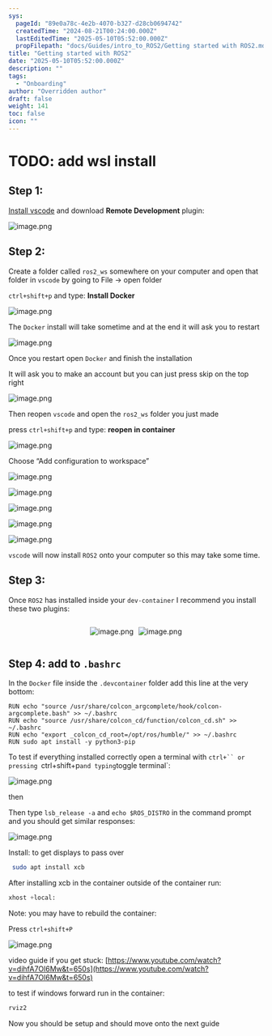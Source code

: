 ```yaml
---
sys:
  pageId: "89e0a78c-4e2b-4070-b327-d28cb0694742"
  createdTime: "2024-08-21T00:24:00.000Z"
  lastEditedTime: "2025-05-10T05:52:00.000Z"
  propFilepath: "docs/Guides/intro_to_ROS2/Getting started with ROS2.md"
title: "Getting started with ROS2"
date: "2025-05-10T05:52:00.000Z"
description: ""
tags:
  - "Onboarding"
author: "Overridden author"
draft: false
weight: 141
toc: false
icon: ""
---
```


# TODO: add wsl install

## Step 1:

[Install vscode](https://code.visualstudio.com/download) and download **Remote Development** plugin:

![image.png](https://prod-files-secure.s3.us-west-2.amazonaws.com/d518164a-d88e-44d1-a4ee-3adb3bd8bce0/efb52993-1881-4a40-b95e-6f020334f022/image.png?X-Amz-Algorithm=AWS4-HMAC-SHA256&X-Amz-Content-Sha256=UNSIGNED-PAYLOAD&X-Amz-Credential=ASIAZI2LB466ZOLRLS2D%2F20250605%2Fus-west-2%2Fs3%2Faws4_request&X-Amz-Date=20250605T034012Z&X-Amz-Expires=3600&X-Amz-Security-Token=IQoJb3JpZ2luX2VjEGMaCXVzLXdlc3QtMiJHMEUCIQC45pGRHDjtSrF%2Fp0CeVBXntECo%2F9hi1%2FJ2ppQtzGVc6wIgC9CghfwshcLH46PswyWBl33mwKGmbQOmYhXIWx9g6bkq%2FwMIPBAAGgw2Mzc0MjMxODM4MDUiDLvKpZgguhaEptnLICrcA39nh2WNMzBZL%2BmjMAVGnKK%2FrQ2MG3l41SLOmCZIpBTPsuDegS2Wa%2FMdolI1HMLpRROfCgV1lYx9aX1AMDWf0ylaFhL5CTCuJqXeRLo5AXOhUE4N2rrUeX6nD9bMx0V9iKutYNr95BcrT3dE3tQ%2Fx8O19oefDFbvhulmTd02zgJ6BXW2RCVD9%2FAfkfUw9Voz6D3Fu%2FRiRyp74mCXBFZeBJocXvHGeXN3t2IkzAjGS%2FWHFqXTtTh2HvpPc07i77DaEZx%2F8UKZ8b81RMdD4BbfpMf3L%2FuJzConvIBOE5Icp63WcfZUnb4raOgfDCla1PDm4MRsgrpK1wbnVgwMSOdbNrkxRgPbY31Sn1j1tK93LzLoxjet5k56wS1D2py%2F0uAr6r3A9UUHTgGoFU8hp3B0HfS1wwQvXYCODbFv2BhQLLZUGMRRXTQDCoybIvT4mqFF5%2Fv7nXnlbN7uV31Pi%2B3ZHr1S%2B437VI%2FQzoRVp7NXiFoF3ZNiFd6NdiIh2bcM5Sy3fGX2Hk7Pc9u5uG5wVYEZ9EZb0t%2BS8y6FQOXJ8fQtsCAC3HH%2FQ2Emz9D%2FgBssvkJZMfkadg3xl%2B3QWQpLLDHOoIh25Pn%2BAsfDrArQ%2FjAIR8FUMShw06n5Tx%2BepknlMO2JhMIGOqUBjTeS70U6sevAeBiSJxUgZSvatKCrrrmCcU6feE5BdUoJtwKd8JdADCaoFPXTRTeQYMz3hQ1ZNWasoRaZ4BrwlQwA8kpQ4TDo3nyITSz33UQZ%2BBdF5P710C0qrrHlAG4gkqFs2fT%2F4L8ob%2BjUcuKBBz%2Bw8xj7zJb16HqHIDavrp2%2FdoMXWBXHq3UxTdIgCWDLtmexbapmPWZ6UEt%2FUuUJVWaL2kYH&X-Amz-Signature=40cc9689c57232a74d6b9f7ccf1259ac1d3d5a43f2acbdbd946b58f87f83fd4a&X-Amz-SignedHeaders=host&x-id=GetObject)

## Step 2:

Create a folder called `ros2_ws` somewhere on your computer and open that folder in `vscode` by going to File → open folder 

`ctrl+shift+p` and type: **Install Docker**

![image.png](https://prod-files-secure.s3.us-west-2.amazonaws.com/d518164a-d88e-44d1-a4ee-3adb3bd8bce0/2269dc0e-1cd5-47ff-bceb-c04ad9b2eab0/image.png?X-Amz-Algorithm=AWS4-HMAC-SHA256&X-Amz-Content-Sha256=UNSIGNED-PAYLOAD&X-Amz-Credential=ASIAZI2LB466ZOLRLS2D%2F20250605%2Fus-west-2%2Fs3%2Faws4_request&X-Amz-Date=20250605T034011Z&X-Amz-Expires=3600&X-Amz-Security-Token=IQoJb3JpZ2luX2VjEGMaCXVzLXdlc3QtMiJHMEUCIQC45pGRHDjtSrF%2Fp0CeVBXntECo%2F9hi1%2FJ2ppQtzGVc6wIgC9CghfwshcLH46PswyWBl33mwKGmbQOmYhXIWx9g6bkq%2FwMIPBAAGgw2Mzc0MjMxODM4MDUiDLvKpZgguhaEptnLICrcA39nh2WNMzBZL%2BmjMAVGnKK%2FrQ2MG3l41SLOmCZIpBTPsuDegS2Wa%2FMdolI1HMLpRROfCgV1lYx9aX1AMDWf0ylaFhL5CTCuJqXeRLo5AXOhUE4N2rrUeX6nD9bMx0V9iKutYNr95BcrT3dE3tQ%2Fx8O19oefDFbvhulmTd02zgJ6BXW2RCVD9%2FAfkfUw9Voz6D3Fu%2FRiRyp74mCXBFZeBJocXvHGeXN3t2IkzAjGS%2FWHFqXTtTh2HvpPc07i77DaEZx%2F8UKZ8b81RMdD4BbfpMf3L%2FuJzConvIBOE5Icp63WcfZUnb4raOgfDCla1PDm4MRsgrpK1wbnVgwMSOdbNrkxRgPbY31Sn1j1tK93LzLoxjet5k56wS1D2py%2F0uAr6r3A9UUHTgGoFU8hp3B0HfS1wwQvXYCODbFv2BhQLLZUGMRRXTQDCoybIvT4mqFF5%2Fv7nXnlbN7uV31Pi%2B3ZHr1S%2B437VI%2FQzoRVp7NXiFoF3ZNiFd6NdiIh2bcM5Sy3fGX2Hk7Pc9u5uG5wVYEZ9EZb0t%2BS8y6FQOXJ8fQtsCAC3HH%2FQ2Emz9D%2FgBssvkJZMfkadg3xl%2B3QWQpLLDHOoIh25Pn%2BAsfDrArQ%2FjAIR8FUMShw06n5Tx%2BepknlMO2JhMIGOqUBjTeS70U6sevAeBiSJxUgZSvatKCrrrmCcU6feE5BdUoJtwKd8JdADCaoFPXTRTeQYMz3hQ1ZNWasoRaZ4BrwlQwA8kpQ4TDo3nyITSz33UQZ%2BBdF5P710C0qrrHlAG4gkqFs2fT%2F4L8ob%2BjUcuKBBz%2Bw8xj7zJb16HqHIDavrp2%2FdoMXWBXHq3UxTdIgCWDLtmexbapmPWZ6UEt%2FUuUJVWaL2kYH&X-Amz-Signature=8ded5b73c4354c1a0220df2aafca619ae65cbb849c155d29d39ab5547f2996a4&X-Amz-SignedHeaders=host&x-id=GetObject)

The `Docker` install will take sometime and at the end it will ask you to restart

![image.png](https://prod-files-secure.s3.us-west-2.amazonaws.com/d518164a-d88e-44d1-a4ee-3adb3bd8bce0/ed233f78-be33-4b1f-b89c-9c346c0e961e/image.png?X-Amz-Algorithm=AWS4-HMAC-SHA256&X-Amz-Content-Sha256=UNSIGNED-PAYLOAD&X-Amz-Credential=ASIAZI2LB466ZOLRLS2D%2F20250605%2Fus-west-2%2Fs3%2Faws4_request&X-Amz-Date=20250605T034011Z&X-Amz-Expires=3600&X-Amz-Security-Token=IQoJb3JpZ2luX2VjEGMaCXVzLXdlc3QtMiJHMEUCIQC45pGRHDjtSrF%2Fp0CeVBXntECo%2F9hi1%2FJ2ppQtzGVc6wIgC9CghfwshcLH46PswyWBl33mwKGmbQOmYhXIWx9g6bkq%2FwMIPBAAGgw2Mzc0MjMxODM4MDUiDLvKpZgguhaEptnLICrcA39nh2WNMzBZL%2BmjMAVGnKK%2FrQ2MG3l41SLOmCZIpBTPsuDegS2Wa%2FMdolI1HMLpRROfCgV1lYx9aX1AMDWf0ylaFhL5CTCuJqXeRLo5AXOhUE4N2rrUeX6nD9bMx0V9iKutYNr95BcrT3dE3tQ%2Fx8O19oefDFbvhulmTd02zgJ6BXW2RCVD9%2FAfkfUw9Voz6D3Fu%2FRiRyp74mCXBFZeBJocXvHGeXN3t2IkzAjGS%2FWHFqXTtTh2HvpPc07i77DaEZx%2F8UKZ8b81RMdD4BbfpMf3L%2FuJzConvIBOE5Icp63WcfZUnb4raOgfDCla1PDm4MRsgrpK1wbnVgwMSOdbNrkxRgPbY31Sn1j1tK93LzLoxjet5k56wS1D2py%2F0uAr6r3A9UUHTgGoFU8hp3B0HfS1wwQvXYCODbFv2BhQLLZUGMRRXTQDCoybIvT4mqFF5%2Fv7nXnlbN7uV31Pi%2B3ZHr1S%2B437VI%2FQzoRVp7NXiFoF3ZNiFd6NdiIh2bcM5Sy3fGX2Hk7Pc9u5uG5wVYEZ9EZb0t%2BS8y6FQOXJ8fQtsCAC3HH%2FQ2Emz9D%2FgBssvkJZMfkadg3xl%2B3QWQpLLDHOoIh25Pn%2BAsfDrArQ%2FjAIR8FUMShw06n5Tx%2BepknlMO2JhMIGOqUBjTeS70U6sevAeBiSJxUgZSvatKCrrrmCcU6feE5BdUoJtwKd8JdADCaoFPXTRTeQYMz3hQ1ZNWasoRaZ4BrwlQwA8kpQ4TDo3nyITSz33UQZ%2BBdF5P710C0qrrHlAG4gkqFs2fT%2F4L8ob%2BjUcuKBBz%2Bw8xj7zJb16HqHIDavrp2%2FdoMXWBXHq3UxTdIgCWDLtmexbapmPWZ6UEt%2FUuUJVWaL2kYH&X-Amz-Signature=78174a56938d67c30338a7290509c7409db18fee8a01d09c661ca824e8385354&X-Amz-SignedHeaders=host&x-id=GetObject)

Once you restart open `Docker` and finish the installation

It will ask you to make an account but you can just press skip on the top right

![image.png](https://prod-files-secure.s3.us-west-2.amazonaws.com/d518164a-d88e-44d1-a4ee-3adb3bd8bce0/21010ad9-1659-4fd9-9f59-9932a09b2a3d/image.png?X-Amz-Algorithm=AWS4-HMAC-SHA256&X-Amz-Content-Sha256=UNSIGNED-PAYLOAD&X-Amz-Credential=ASIAZI2LB466ZOLRLS2D%2F20250605%2Fus-west-2%2Fs3%2Faws4_request&X-Amz-Date=20250605T034011Z&X-Amz-Expires=3600&X-Amz-Security-Token=IQoJb3JpZ2luX2VjEGMaCXVzLXdlc3QtMiJHMEUCIQC45pGRHDjtSrF%2Fp0CeVBXntECo%2F9hi1%2FJ2ppQtzGVc6wIgC9CghfwshcLH46PswyWBl33mwKGmbQOmYhXIWx9g6bkq%2FwMIPBAAGgw2Mzc0MjMxODM4MDUiDLvKpZgguhaEptnLICrcA39nh2WNMzBZL%2BmjMAVGnKK%2FrQ2MG3l41SLOmCZIpBTPsuDegS2Wa%2FMdolI1HMLpRROfCgV1lYx9aX1AMDWf0ylaFhL5CTCuJqXeRLo5AXOhUE4N2rrUeX6nD9bMx0V9iKutYNr95BcrT3dE3tQ%2Fx8O19oefDFbvhulmTd02zgJ6BXW2RCVD9%2FAfkfUw9Voz6D3Fu%2FRiRyp74mCXBFZeBJocXvHGeXN3t2IkzAjGS%2FWHFqXTtTh2HvpPc07i77DaEZx%2F8UKZ8b81RMdD4BbfpMf3L%2FuJzConvIBOE5Icp63WcfZUnb4raOgfDCla1PDm4MRsgrpK1wbnVgwMSOdbNrkxRgPbY31Sn1j1tK93LzLoxjet5k56wS1D2py%2F0uAr6r3A9UUHTgGoFU8hp3B0HfS1wwQvXYCODbFv2BhQLLZUGMRRXTQDCoybIvT4mqFF5%2Fv7nXnlbN7uV31Pi%2B3ZHr1S%2B437VI%2FQzoRVp7NXiFoF3ZNiFd6NdiIh2bcM5Sy3fGX2Hk7Pc9u5uG5wVYEZ9EZb0t%2BS8y6FQOXJ8fQtsCAC3HH%2FQ2Emz9D%2FgBssvkJZMfkadg3xl%2B3QWQpLLDHOoIh25Pn%2BAsfDrArQ%2FjAIR8FUMShw06n5Tx%2BepknlMO2JhMIGOqUBjTeS70U6sevAeBiSJxUgZSvatKCrrrmCcU6feE5BdUoJtwKd8JdADCaoFPXTRTeQYMz3hQ1ZNWasoRaZ4BrwlQwA8kpQ4TDo3nyITSz33UQZ%2BBdF5P710C0qrrHlAG4gkqFs2fT%2F4L8ob%2BjUcuKBBz%2Bw8xj7zJb16HqHIDavrp2%2FdoMXWBXHq3UxTdIgCWDLtmexbapmPWZ6UEt%2FUuUJVWaL2kYH&X-Amz-Signature=5eea179050925095c400caa74338ebfd5931677d2ef30a14fa8969d4c3cc3b57&X-Amz-SignedHeaders=host&x-id=GetObject)

Then reopen `vscode` and open the `ros2_ws` folder you just made

press `ctrl+shift+p` and type: **reopen in container**

![image.png](https://prod-files-secure.s3.us-west-2.amazonaws.com/d518164a-d88e-44d1-a4ee-3adb3bd8bce0/4e93b8c2-41ad-488c-8095-c74205196118/image.png?X-Amz-Algorithm=AWS4-HMAC-SHA256&X-Amz-Content-Sha256=UNSIGNED-PAYLOAD&X-Amz-Credential=ASIAZI2LB466ZOLRLS2D%2F20250605%2Fus-west-2%2Fs3%2Faws4_request&X-Amz-Date=20250605T034011Z&X-Amz-Expires=3600&X-Amz-Security-Token=IQoJb3JpZ2luX2VjEGMaCXVzLXdlc3QtMiJHMEUCIQC45pGRHDjtSrF%2Fp0CeVBXntECo%2F9hi1%2FJ2ppQtzGVc6wIgC9CghfwshcLH46PswyWBl33mwKGmbQOmYhXIWx9g6bkq%2FwMIPBAAGgw2Mzc0MjMxODM4MDUiDLvKpZgguhaEptnLICrcA39nh2WNMzBZL%2BmjMAVGnKK%2FrQ2MG3l41SLOmCZIpBTPsuDegS2Wa%2FMdolI1HMLpRROfCgV1lYx9aX1AMDWf0ylaFhL5CTCuJqXeRLo5AXOhUE4N2rrUeX6nD9bMx0V9iKutYNr95BcrT3dE3tQ%2Fx8O19oefDFbvhulmTd02zgJ6BXW2RCVD9%2FAfkfUw9Voz6D3Fu%2FRiRyp74mCXBFZeBJocXvHGeXN3t2IkzAjGS%2FWHFqXTtTh2HvpPc07i77DaEZx%2F8UKZ8b81RMdD4BbfpMf3L%2FuJzConvIBOE5Icp63WcfZUnb4raOgfDCla1PDm4MRsgrpK1wbnVgwMSOdbNrkxRgPbY31Sn1j1tK93LzLoxjet5k56wS1D2py%2F0uAr6r3A9UUHTgGoFU8hp3B0HfS1wwQvXYCODbFv2BhQLLZUGMRRXTQDCoybIvT4mqFF5%2Fv7nXnlbN7uV31Pi%2B3ZHr1S%2B437VI%2FQzoRVp7NXiFoF3ZNiFd6NdiIh2bcM5Sy3fGX2Hk7Pc9u5uG5wVYEZ9EZb0t%2BS8y6FQOXJ8fQtsCAC3HH%2FQ2Emz9D%2FgBssvkJZMfkadg3xl%2B3QWQpLLDHOoIh25Pn%2BAsfDrArQ%2FjAIR8FUMShw06n5Tx%2BepknlMO2JhMIGOqUBjTeS70U6sevAeBiSJxUgZSvatKCrrrmCcU6feE5BdUoJtwKd8JdADCaoFPXTRTeQYMz3hQ1ZNWasoRaZ4BrwlQwA8kpQ4TDo3nyITSz33UQZ%2BBdF5P710C0qrrHlAG4gkqFs2fT%2F4L8ob%2BjUcuKBBz%2Bw8xj7zJb16HqHIDavrp2%2FdoMXWBXHq3UxTdIgCWDLtmexbapmPWZ6UEt%2FUuUJVWaL2kYH&X-Amz-Signature=e39b9e490283c99fcd1c59369d64647fc1ba0d89c14829008a65a09a6c2698e7&X-Amz-SignedHeaders=host&x-id=GetObject)

Choose “Add configuration to workspace”

![image.png](https://prod-files-secure.s3.us-west-2.amazonaws.com/d518164a-d88e-44d1-a4ee-3adb3bd8bce0/9560b282-5060-4989-ba37-97e7b2c22476/image.png?X-Amz-Algorithm=AWS4-HMAC-SHA256&X-Amz-Content-Sha256=UNSIGNED-PAYLOAD&X-Amz-Credential=ASIAZI2LB466ZOLRLS2D%2F20250605%2Fus-west-2%2Fs3%2Faws4_request&X-Amz-Date=20250605T034011Z&X-Amz-Expires=3600&X-Amz-Security-Token=IQoJb3JpZ2luX2VjEGMaCXVzLXdlc3QtMiJHMEUCIQC45pGRHDjtSrF%2Fp0CeVBXntECo%2F9hi1%2FJ2ppQtzGVc6wIgC9CghfwshcLH46PswyWBl33mwKGmbQOmYhXIWx9g6bkq%2FwMIPBAAGgw2Mzc0MjMxODM4MDUiDLvKpZgguhaEptnLICrcA39nh2WNMzBZL%2BmjMAVGnKK%2FrQ2MG3l41SLOmCZIpBTPsuDegS2Wa%2FMdolI1HMLpRROfCgV1lYx9aX1AMDWf0ylaFhL5CTCuJqXeRLo5AXOhUE4N2rrUeX6nD9bMx0V9iKutYNr95BcrT3dE3tQ%2Fx8O19oefDFbvhulmTd02zgJ6BXW2RCVD9%2FAfkfUw9Voz6D3Fu%2FRiRyp74mCXBFZeBJocXvHGeXN3t2IkzAjGS%2FWHFqXTtTh2HvpPc07i77DaEZx%2F8UKZ8b81RMdD4BbfpMf3L%2FuJzConvIBOE5Icp63WcfZUnb4raOgfDCla1PDm4MRsgrpK1wbnVgwMSOdbNrkxRgPbY31Sn1j1tK93LzLoxjet5k56wS1D2py%2F0uAr6r3A9UUHTgGoFU8hp3B0HfS1wwQvXYCODbFv2BhQLLZUGMRRXTQDCoybIvT4mqFF5%2Fv7nXnlbN7uV31Pi%2B3ZHr1S%2B437VI%2FQzoRVp7NXiFoF3ZNiFd6NdiIh2bcM5Sy3fGX2Hk7Pc9u5uG5wVYEZ9EZb0t%2BS8y6FQOXJ8fQtsCAC3HH%2FQ2Emz9D%2FgBssvkJZMfkadg3xl%2B3QWQpLLDHOoIh25Pn%2BAsfDrArQ%2FjAIR8FUMShw06n5Tx%2BepknlMO2JhMIGOqUBjTeS70U6sevAeBiSJxUgZSvatKCrrrmCcU6feE5BdUoJtwKd8JdADCaoFPXTRTeQYMz3hQ1ZNWasoRaZ4BrwlQwA8kpQ4TDo3nyITSz33UQZ%2BBdF5P710C0qrrHlAG4gkqFs2fT%2F4L8ob%2BjUcuKBBz%2Bw8xj7zJb16HqHIDavrp2%2FdoMXWBXHq3UxTdIgCWDLtmexbapmPWZ6UEt%2FUuUJVWaL2kYH&X-Amz-Signature=606e6f30eec94c072857ab4167ad957aa7a81669418d1c9ea3a9fc274c033962&X-Amz-SignedHeaders=host&x-id=GetObject)

![image.png](https://prod-files-secure.s3.us-west-2.amazonaws.com/d518164a-d88e-44d1-a4ee-3adb3bd8bce0/2ee63f81-886b-48e8-a553-dc6e5eac99e4/image.png?X-Amz-Algorithm=AWS4-HMAC-SHA256&X-Amz-Content-Sha256=UNSIGNED-PAYLOAD&X-Amz-Credential=ASIAZI2LB466ZOLRLS2D%2F20250605%2Fus-west-2%2Fs3%2Faws4_request&X-Amz-Date=20250605T034012Z&X-Amz-Expires=3600&X-Amz-Security-Token=IQoJb3JpZ2luX2VjEGMaCXVzLXdlc3QtMiJHMEUCIQC45pGRHDjtSrF%2Fp0CeVBXntECo%2F9hi1%2FJ2ppQtzGVc6wIgC9CghfwshcLH46PswyWBl33mwKGmbQOmYhXIWx9g6bkq%2FwMIPBAAGgw2Mzc0MjMxODM4MDUiDLvKpZgguhaEptnLICrcA39nh2WNMzBZL%2BmjMAVGnKK%2FrQ2MG3l41SLOmCZIpBTPsuDegS2Wa%2FMdolI1HMLpRROfCgV1lYx9aX1AMDWf0ylaFhL5CTCuJqXeRLo5AXOhUE4N2rrUeX6nD9bMx0V9iKutYNr95BcrT3dE3tQ%2Fx8O19oefDFbvhulmTd02zgJ6BXW2RCVD9%2FAfkfUw9Voz6D3Fu%2FRiRyp74mCXBFZeBJocXvHGeXN3t2IkzAjGS%2FWHFqXTtTh2HvpPc07i77DaEZx%2F8UKZ8b81RMdD4BbfpMf3L%2FuJzConvIBOE5Icp63WcfZUnb4raOgfDCla1PDm4MRsgrpK1wbnVgwMSOdbNrkxRgPbY31Sn1j1tK93LzLoxjet5k56wS1D2py%2F0uAr6r3A9UUHTgGoFU8hp3B0HfS1wwQvXYCODbFv2BhQLLZUGMRRXTQDCoybIvT4mqFF5%2Fv7nXnlbN7uV31Pi%2B3ZHr1S%2B437VI%2FQzoRVp7NXiFoF3ZNiFd6NdiIh2bcM5Sy3fGX2Hk7Pc9u5uG5wVYEZ9EZb0t%2BS8y6FQOXJ8fQtsCAC3HH%2FQ2Emz9D%2FgBssvkJZMfkadg3xl%2B3QWQpLLDHOoIh25Pn%2BAsfDrArQ%2FjAIR8FUMShw06n5Tx%2BepknlMO2JhMIGOqUBjTeS70U6sevAeBiSJxUgZSvatKCrrrmCcU6feE5BdUoJtwKd8JdADCaoFPXTRTeQYMz3hQ1ZNWasoRaZ4BrwlQwA8kpQ4TDo3nyITSz33UQZ%2BBdF5P710C0qrrHlAG4gkqFs2fT%2F4L8ob%2BjUcuKBBz%2Bw8xj7zJb16HqHIDavrp2%2FdoMXWBXHq3UxTdIgCWDLtmexbapmPWZ6UEt%2FUuUJVWaL2kYH&X-Amz-Signature=2eff494a8d51e4e27df0ae1301700cc477ca4585931e2e29b842aca9e3e1da92&X-Amz-SignedHeaders=host&x-id=GetObject)

![image.png](https://prod-files-secure.s3.us-west-2.amazonaws.com/d518164a-d88e-44d1-a4ee-3adb3bd8bce0/ae1580b2-b048-407e-aed9-b584224a7a04/image.png?X-Amz-Algorithm=AWS4-HMAC-SHA256&X-Amz-Content-Sha256=UNSIGNED-PAYLOAD&X-Amz-Credential=ASIAZI2LB466ZOLRLS2D%2F20250605%2Fus-west-2%2Fs3%2Faws4_request&X-Amz-Date=20250605T034011Z&X-Amz-Expires=3600&X-Amz-Security-Token=IQoJb3JpZ2luX2VjEGMaCXVzLXdlc3QtMiJHMEUCIQC45pGRHDjtSrF%2Fp0CeVBXntECo%2F9hi1%2FJ2ppQtzGVc6wIgC9CghfwshcLH46PswyWBl33mwKGmbQOmYhXIWx9g6bkq%2FwMIPBAAGgw2Mzc0MjMxODM4MDUiDLvKpZgguhaEptnLICrcA39nh2WNMzBZL%2BmjMAVGnKK%2FrQ2MG3l41SLOmCZIpBTPsuDegS2Wa%2FMdolI1HMLpRROfCgV1lYx9aX1AMDWf0ylaFhL5CTCuJqXeRLo5AXOhUE4N2rrUeX6nD9bMx0V9iKutYNr95BcrT3dE3tQ%2Fx8O19oefDFbvhulmTd02zgJ6BXW2RCVD9%2FAfkfUw9Voz6D3Fu%2FRiRyp74mCXBFZeBJocXvHGeXN3t2IkzAjGS%2FWHFqXTtTh2HvpPc07i77DaEZx%2F8UKZ8b81RMdD4BbfpMf3L%2FuJzConvIBOE5Icp63WcfZUnb4raOgfDCla1PDm4MRsgrpK1wbnVgwMSOdbNrkxRgPbY31Sn1j1tK93LzLoxjet5k56wS1D2py%2F0uAr6r3A9UUHTgGoFU8hp3B0HfS1wwQvXYCODbFv2BhQLLZUGMRRXTQDCoybIvT4mqFF5%2Fv7nXnlbN7uV31Pi%2B3ZHr1S%2B437VI%2FQzoRVp7NXiFoF3ZNiFd6NdiIh2bcM5Sy3fGX2Hk7Pc9u5uG5wVYEZ9EZb0t%2BS8y6FQOXJ8fQtsCAC3HH%2FQ2Emz9D%2FgBssvkJZMfkadg3xl%2B3QWQpLLDHOoIh25Pn%2BAsfDrArQ%2FjAIR8FUMShw06n5Tx%2BepknlMO2JhMIGOqUBjTeS70U6sevAeBiSJxUgZSvatKCrrrmCcU6feE5BdUoJtwKd8JdADCaoFPXTRTeQYMz3hQ1ZNWasoRaZ4BrwlQwA8kpQ4TDo3nyITSz33UQZ%2BBdF5P710C0qrrHlAG4gkqFs2fT%2F4L8ob%2BjUcuKBBz%2Bw8xj7zJb16HqHIDavrp2%2FdoMXWBXHq3UxTdIgCWDLtmexbapmPWZ6UEt%2FUuUJVWaL2kYH&X-Amz-Signature=71e3b212ca77d649e0265e3b336cda58fd72fe8e5bb98eee3444351f4dcc54fc&X-Amz-SignedHeaders=host&x-id=GetObject)

![image.png](https://prod-files-secure.s3.us-west-2.amazonaws.com/d518164a-d88e-44d1-a4ee-3adb3bd8bce0/53255b28-f75e-430f-b9e3-c0ac8577e42b/image.png?X-Amz-Algorithm=AWS4-HMAC-SHA256&X-Amz-Content-Sha256=UNSIGNED-PAYLOAD&X-Amz-Credential=ASIAZI2LB466ZOLRLS2D%2F20250605%2Fus-west-2%2Fs3%2Faws4_request&X-Amz-Date=20250605T034011Z&X-Amz-Expires=3600&X-Amz-Security-Token=IQoJb3JpZ2luX2VjEGMaCXVzLXdlc3QtMiJHMEUCIQC45pGRHDjtSrF%2Fp0CeVBXntECo%2F9hi1%2FJ2ppQtzGVc6wIgC9CghfwshcLH46PswyWBl33mwKGmbQOmYhXIWx9g6bkq%2FwMIPBAAGgw2Mzc0MjMxODM4MDUiDLvKpZgguhaEptnLICrcA39nh2WNMzBZL%2BmjMAVGnKK%2FrQ2MG3l41SLOmCZIpBTPsuDegS2Wa%2FMdolI1HMLpRROfCgV1lYx9aX1AMDWf0ylaFhL5CTCuJqXeRLo5AXOhUE4N2rrUeX6nD9bMx0V9iKutYNr95BcrT3dE3tQ%2Fx8O19oefDFbvhulmTd02zgJ6BXW2RCVD9%2FAfkfUw9Voz6D3Fu%2FRiRyp74mCXBFZeBJocXvHGeXN3t2IkzAjGS%2FWHFqXTtTh2HvpPc07i77DaEZx%2F8UKZ8b81RMdD4BbfpMf3L%2FuJzConvIBOE5Icp63WcfZUnb4raOgfDCla1PDm4MRsgrpK1wbnVgwMSOdbNrkxRgPbY31Sn1j1tK93LzLoxjet5k56wS1D2py%2F0uAr6r3A9UUHTgGoFU8hp3B0HfS1wwQvXYCODbFv2BhQLLZUGMRRXTQDCoybIvT4mqFF5%2Fv7nXnlbN7uV31Pi%2B3ZHr1S%2B437VI%2FQzoRVp7NXiFoF3ZNiFd6NdiIh2bcM5Sy3fGX2Hk7Pc9u5uG5wVYEZ9EZb0t%2BS8y6FQOXJ8fQtsCAC3HH%2FQ2Emz9D%2FgBssvkJZMfkadg3xl%2B3QWQpLLDHOoIh25Pn%2BAsfDrArQ%2FjAIR8FUMShw06n5Tx%2BepknlMO2JhMIGOqUBjTeS70U6sevAeBiSJxUgZSvatKCrrrmCcU6feE5BdUoJtwKd8JdADCaoFPXTRTeQYMz3hQ1ZNWasoRaZ4BrwlQwA8kpQ4TDo3nyITSz33UQZ%2BBdF5P710C0qrrHlAG4gkqFs2fT%2F4L8ob%2BjUcuKBBz%2Bw8xj7zJb16HqHIDavrp2%2FdoMXWBXHq3UxTdIgCWDLtmexbapmPWZ6UEt%2FUuUJVWaL2kYH&X-Amz-Signature=7bccfe4af9602fa30e7ea114bb2f6cb5522cdcfb51244b8056becac559325e4e&X-Amz-SignedHeaders=host&x-id=GetObject)

![image.png](https://prod-files-secure.s3.us-west-2.amazonaws.com/d518164a-d88e-44d1-a4ee-3adb3bd8bce0/7c562767-5af9-4ffb-97d1-327bcdf4ee00/image.png?X-Amz-Algorithm=AWS4-HMAC-SHA256&X-Amz-Content-Sha256=UNSIGNED-PAYLOAD&X-Amz-Credential=ASIAZI2LB466ZOLRLS2D%2F20250605%2Fus-west-2%2Fs3%2Faws4_request&X-Amz-Date=20250605T034011Z&X-Amz-Expires=3600&X-Amz-Security-Token=IQoJb3JpZ2luX2VjEGMaCXVzLXdlc3QtMiJHMEUCIQC45pGRHDjtSrF%2Fp0CeVBXntECo%2F9hi1%2FJ2ppQtzGVc6wIgC9CghfwshcLH46PswyWBl33mwKGmbQOmYhXIWx9g6bkq%2FwMIPBAAGgw2Mzc0MjMxODM4MDUiDLvKpZgguhaEptnLICrcA39nh2WNMzBZL%2BmjMAVGnKK%2FrQ2MG3l41SLOmCZIpBTPsuDegS2Wa%2FMdolI1HMLpRROfCgV1lYx9aX1AMDWf0ylaFhL5CTCuJqXeRLo5AXOhUE4N2rrUeX6nD9bMx0V9iKutYNr95BcrT3dE3tQ%2Fx8O19oefDFbvhulmTd02zgJ6BXW2RCVD9%2FAfkfUw9Voz6D3Fu%2FRiRyp74mCXBFZeBJocXvHGeXN3t2IkzAjGS%2FWHFqXTtTh2HvpPc07i77DaEZx%2F8UKZ8b81RMdD4BbfpMf3L%2FuJzConvIBOE5Icp63WcfZUnb4raOgfDCla1PDm4MRsgrpK1wbnVgwMSOdbNrkxRgPbY31Sn1j1tK93LzLoxjet5k56wS1D2py%2F0uAr6r3A9UUHTgGoFU8hp3B0HfS1wwQvXYCODbFv2BhQLLZUGMRRXTQDCoybIvT4mqFF5%2Fv7nXnlbN7uV31Pi%2B3ZHr1S%2B437VI%2FQzoRVp7NXiFoF3ZNiFd6NdiIh2bcM5Sy3fGX2Hk7Pc9u5uG5wVYEZ9EZb0t%2BS8y6FQOXJ8fQtsCAC3HH%2FQ2Emz9D%2FgBssvkJZMfkadg3xl%2B3QWQpLLDHOoIh25Pn%2BAsfDrArQ%2FjAIR8FUMShw06n5Tx%2BepknlMO2JhMIGOqUBjTeS70U6sevAeBiSJxUgZSvatKCrrrmCcU6feE5BdUoJtwKd8JdADCaoFPXTRTeQYMz3hQ1ZNWasoRaZ4BrwlQwA8kpQ4TDo3nyITSz33UQZ%2BBdF5P710C0qrrHlAG4gkqFs2fT%2F4L8ob%2BjUcuKBBz%2Bw8xj7zJb16HqHIDavrp2%2FdoMXWBXHq3UxTdIgCWDLtmexbapmPWZ6UEt%2FUuUJVWaL2kYH&X-Amz-Signature=93b725263a2b29575e0ff2ec7fa5bd4d4c7d99fa8cddfe8f18fa71bb4984816f&X-Amz-SignedHeaders=host&x-id=GetObject)

`vscode` will now install `ROS2` onto your computer so this may take some time.

## Step 3:

Once `ROS2` has installed inside your `dev-container` I recommend you install these two plugins:

<div style="display: flex;flex-direction: row; column-gap:10px; max-width: 630px;justify-content: center;">
<div>

![image.png](https://prod-files-secure.s3.us-west-2.amazonaws.com/d518164a-d88e-44d1-a4ee-3adb3bd8bce0/3fc3d550-5a54-4ba1-ba6b-faa01cdb7369/image.png?X-Amz-Algorithm=AWS4-HMAC-SHA256&X-Amz-Content-Sha256=UNSIGNED-PAYLOAD&X-Amz-Credential=ASIAZI2LB466ZO4E33JV%2F20250605%2Fus-west-2%2Fs3%2Faws4_request&X-Amz-Date=20250605T034019Z&X-Amz-Expires=3600&X-Amz-Security-Token=IQoJb3JpZ2luX2VjEGMaCXVzLXdlc3QtMiJGMEQCIEkKCqSOiAb6G66UF3arS8a%2Fz7FIdzhnO7Y2Cqe8h%2Bc%2BAiBH1O9I2NWmt4NDTcXwb0fugKpxmniXRPo0ZCIQtkCnmSr%2FAwg8EAAaDDYzNzQyMzE4MzgwNSIMuZWYUkVDOs7grMLYKtwDE3cixk6STfJSdW999d4OyfHR6jAZZubqNJ4JWW8%2FR5CHzvITx8ZdrwIzKsOOMfPgThjDLgvEsP%2BdoVjsy%2BjUi0ya4Z4mcdrSNPTkhsniBK%2BVxrsO1sPf053zlwqlWu7mAaP%2F1cFsEfzsJ6s7ianSDihnclbTeIxIfi6MQrddy7sINzJW%2B80U2cod6s0o2BWC4jP5AngvOz5KGnHQdR5XDoaZXbfDMYH2GJ5v0Wo7EvvsVVlRfloTqAzUosrvjKCGWJm1AlG6SYo%2F9sDHj55FV0ysbonyVvdaUqaTObiUMuNvCK%2BMZ0aZsVX652tkEvngUGyBdHJs6WcqSBludf9iP0u58VG6MJbSyoMTokGReIaOCfhNwwZxmOEJXMvlYIPP5KSLVCPE2c0zuRNGX6purVDf7WhCsNgJOwodDmAFbCWgc6Sugwxszn3r0r8MlpYbfMFYb80oQ35aticycVmFarwPpUIIQbch8xxMSlvGSOPU%2Fd%2FKPaqVRWd%2FMWfgrFBBkBLOrcmhA1QlqASaLpiTDS9yXpfCngS3mWcuHlIjpYOamBxfBkpDix2F6Xv67pzx8pXEL%2F64ZwJ6R0148RLRDlevf0zsU3GfwXqoGmsDf5Kk9cqxqeoBuqR%2B7nww0ImEwgY6pgEeBKvjS33XEX7UdWA0%2BSzcpyKEHzGs5cw7NXTf%2Fg8QRnq5wGcwxw0WGsjObwGxJJLtJXuo6OGq47P%2BxinM0Yu%2Bd4YEY24%2FN6lpF0z%2Fz%2FxXLs6DZLVKD%2FlWlS2wDw%2FKpqZSGb56FzugtNBuP9Mnk2W9L2gEOJshOcOf6oD1ehHKKwWL5TjkjZ4RKdEfv%2FbAKGddrCDoIzp2lWcC2CoZ4btGJ4c%2BEsT2&X-Amz-Signature=226f75d3e940e10c7a205e2320080d5606006f9060af682dc3eae4bf4d5702fe&X-Amz-SignedHeaders=host&x-id=GetObject)

</div>
<div>

![image.png](https://prod-files-secure.s3.us-west-2.amazonaws.com/d518164a-d88e-44d1-a4ee-3adb3bd8bce0/d994cc66-13c2-4093-a5a3-f84cf4601a82/image.png?X-Amz-Algorithm=AWS4-HMAC-SHA256&X-Amz-Content-Sha256=UNSIGNED-PAYLOAD&X-Amz-Credential=ASIAZI2LB4665PHHPEDI%2F20250605%2Fus-west-2%2Fs3%2Faws4_request&X-Amz-Date=20250605T034021Z&X-Amz-Expires=3600&X-Amz-Security-Token=IQoJb3JpZ2luX2VjEGMaCXVzLXdlc3QtMiJHMEUCIEELVrg3qBcB1xESlwH2NcG05qfmAKUkOqdcyMHJqZsKAiEAsY4Ew9vfJe0YawtBjRkibKaXYK6fqfKBy06nHXYig14q%2FwMIPBAAGgw2Mzc0MjMxODM4MDUiDKEwjkqNrvYwMdufRCrcAwnYNyWLJcZLlUxvqaxxmKVijRduF%2Bh%2F7ISk%2FShBrFbm5yb1OI%2F1T%2FNIRZum6U68MWnl%2FmoLOCsNY9tZDiV%2Fye5kX8jkLBZFeLPrCi3DcX5y42RPZ4hq%2FHd0sfT9bKzE2LJVORJo7QPtq6v4rlwLuk58Wv8EXPyWb58MdQl6SE5fdOrO%2F52sAtJMCriEA%2FCBSaSoHwOik8U5D2uT4HYz0G5J3li20ghM2etgOnJGrJcFL8XqoxZoPNdC%2FFHV9%2FfxewXRFvGHT0B1F1waSdRthuquuFoeuAWmQQa5jT09WC0wA51hQiQUdXAFhfF69IfhlUmYBVv2PcrSXxXeizY91LbbsZGbPj0b1rCRWelhpdhEP0OyVsI%2FSMMzP%2BZ8EYb6Rr%2Bna%2BA4zpyJBHPpBBJtdjwgS5zBg%2FybRfRWrnJsQR3zSfc1qMc0CZH9fs%2F0CCsYQKcN7vEWOrb9hp5L0IJFKAatnHtLwSJLiz7eYTEf3%2BLsJ5mPzLS8OmGS%2FJ%2FM6z8MoxOuyUMAw6x7L1N8%2FrhhKSIHdiGZuUbPyH97vA8EIhFwDicpDW8cPi03EKy0Aip5s%2FyAJ2a0TJudOZYIMboVH4fk70atHfmvwPhQr%2BkBZn4%2BQE9cOT9crlrIpGuzMPWOhMIGOqUBxAAVsHmRUVE977DRmvGDphpAgllIdMWcDjNNmZQWPCXApSRY%2FCAOubAyl0SndGx8XpdiUxL74GMwRvZlNpJwreR4VEvCNcBF2b31FUJJEN%2B72U5deZWETP%2FT7PgE5ixB5PYVCcn8vAriBtAW%2FkzGcSjvqXctyJmUusIuKzlsu2b5%2Fp%2Feh2cSlmVWHwp2WSHPxYHnhu8qPI2k24i6iIQnSXkNurUD&X-Amz-Signature=b6335008262ee1985583154901a5eb48eb7b42adf12163c83a3be3cf73839876&X-Amz-SignedHeaders=host&x-id=GetObject)

</div>
</div>

## Step 4: add to `.bashrc`

In the `Docker` file inside the `.devcontainer` folder add this line at the very bottom: 

```docker
RUN echo "source /usr/share/colcon_argcomplete/hook/colcon-argcomplete.bash" >> ~/.bashrc
RUN echo "source /usr/share/colcon_cd/function/colcon_cd.sh" >> ~/.bashrc
RUN echo "export _colcon_cd_root=/opt/ros/humble/" >> ~/.bashrc
RUN sudo apt install -y python3-pip 
```

To test if everything installed correctly open a terminal with `ctrl+`` or pressing `ctrl+shift+p` and typing `toggle terminal`:

![image.png](https://prod-files-secure.s3.us-west-2.amazonaws.com/d518164a-d88e-44d1-a4ee-3adb3bd8bce0/6a4943d8-b04e-4c02-9a58-775f3384d1a5/image.png?X-Amz-Algorithm=AWS4-HMAC-SHA256&X-Amz-Content-Sha256=UNSIGNED-PAYLOAD&X-Amz-Credential=ASIAZI2LB466ZOLRLS2D%2F20250605%2Fus-west-2%2Fs3%2Faws4_request&X-Amz-Date=20250605T034011Z&X-Amz-Expires=3600&X-Amz-Security-Token=IQoJb3JpZ2luX2VjEGMaCXVzLXdlc3QtMiJHMEUCIQC45pGRHDjtSrF%2Fp0CeVBXntECo%2F9hi1%2FJ2ppQtzGVc6wIgC9CghfwshcLH46PswyWBl33mwKGmbQOmYhXIWx9g6bkq%2FwMIPBAAGgw2Mzc0MjMxODM4MDUiDLvKpZgguhaEptnLICrcA39nh2WNMzBZL%2BmjMAVGnKK%2FrQ2MG3l41SLOmCZIpBTPsuDegS2Wa%2FMdolI1HMLpRROfCgV1lYx9aX1AMDWf0ylaFhL5CTCuJqXeRLo5AXOhUE4N2rrUeX6nD9bMx0V9iKutYNr95BcrT3dE3tQ%2Fx8O19oefDFbvhulmTd02zgJ6BXW2RCVD9%2FAfkfUw9Voz6D3Fu%2FRiRyp74mCXBFZeBJocXvHGeXN3t2IkzAjGS%2FWHFqXTtTh2HvpPc07i77DaEZx%2F8UKZ8b81RMdD4BbfpMf3L%2FuJzConvIBOE5Icp63WcfZUnb4raOgfDCla1PDm4MRsgrpK1wbnVgwMSOdbNrkxRgPbY31Sn1j1tK93LzLoxjet5k56wS1D2py%2F0uAr6r3A9UUHTgGoFU8hp3B0HfS1wwQvXYCODbFv2BhQLLZUGMRRXTQDCoybIvT4mqFF5%2Fv7nXnlbN7uV31Pi%2B3ZHr1S%2B437VI%2FQzoRVp7NXiFoF3ZNiFd6NdiIh2bcM5Sy3fGX2Hk7Pc9u5uG5wVYEZ9EZb0t%2BS8y6FQOXJ8fQtsCAC3HH%2FQ2Emz9D%2FgBssvkJZMfkadg3xl%2B3QWQpLLDHOoIh25Pn%2BAsfDrArQ%2FjAIR8FUMShw06n5Tx%2BepknlMO2JhMIGOqUBjTeS70U6sevAeBiSJxUgZSvatKCrrrmCcU6feE5BdUoJtwKd8JdADCaoFPXTRTeQYMz3hQ1ZNWasoRaZ4BrwlQwA8kpQ4TDo3nyITSz33UQZ%2BBdF5P710C0qrrHlAG4gkqFs2fT%2F4L8ob%2BjUcuKBBz%2Bw8xj7zJb16HqHIDavrp2%2FdoMXWBXHq3UxTdIgCWDLtmexbapmPWZ6UEt%2FUuUJVWaL2kYH&X-Amz-Signature=85ec37eab924f8ecd28d86e8aa839a20aa9e4ee12de311a2b5cc8ad1476711ee&X-Amz-SignedHeaders=host&x-id=GetObject)

then 

Then type `lsb_release -a` and `echo $ROS_DISTRO` in the command prompt and you should get similar responses:

![image.png](https://prod-files-secure.s3.us-west-2.amazonaws.com/d518164a-d88e-44d1-a4ee-3adb3bd8bce0/3e635dec-a805-4e85-8b9e-d000e5b71a4e/image.png?X-Amz-Algorithm=AWS4-HMAC-SHA256&X-Amz-Content-Sha256=UNSIGNED-PAYLOAD&X-Amz-Credential=ASIAZI2LB466ZOLRLS2D%2F20250605%2Fus-west-2%2Fs3%2Faws4_request&X-Amz-Date=20250605T034011Z&X-Amz-Expires=3600&X-Amz-Security-Token=IQoJb3JpZ2luX2VjEGMaCXVzLXdlc3QtMiJHMEUCIQC45pGRHDjtSrF%2Fp0CeVBXntECo%2F9hi1%2FJ2ppQtzGVc6wIgC9CghfwshcLH46PswyWBl33mwKGmbQOmYhXIWx9g6bkq%2FwMIPBAAGgw2Mzc0MjMxODM4MDUiDLvKpZgguhaEptnLICrcA39nh2WNMzBZL%2BmjMAVGnKK%2FrQ2MG3l41SLOmCZIpBTPsuDegS2Wa%2FMdolI1HMLpRROfCgV1lYx9aX1AMDWf0ylaFhL5CTCuJqXeRLo5AXOhUE4N2rrUeX6nD9bMx0V9iKutYNr95BcrT3dE3tQ%2Fx8O19oefDFbvhulmTd02zgJ6BXW2RCVD9%2FAfkfUw9Voz6D3Fu%2FRiRyp74mCXBFZeBJocXvHGeXN3t2IkzAjGS%2FWHFqXTtTh2HvpPc07i77DaEZx%2F8UKZ8b81RMdD4BbfpMf3L%2FuJzConvIBOE5Icp63WcfZUnb4raOgfDCla1PDm4MRsgrpK1wbnVgwMSOdbNrkxRgPbY31Sn1j1tK93LzLoxjet5k56wS1D2py%2F0uAr6r3A9UUHTgGoFU8hp3B0HfS1wwQvXYCODbFv2BhQLLZUGMRRXTQDCoybIvT4mqFF5%2Fv7nXnlbN7uV31Pi%2B3ZHr1S%2B437VI%2FQzoRVp7NXiFoF3ZNiFd6NdiIh2bcM5Sy3fGX2Hk7Pc9u5uG5wVYEZ9EZb0t%2BS8y6FQOXJ8fQtsCAC3HH%2FQ2Emz9D%2FgBssvkJZMfkadg3xl%2B3QWQpLLDHOoIh25Pn%2BAsfDrArQ%2FjAIR8FUMShw06n5Tx%2BepknlMO2JhMIGOqUBjTeS70U6sevAeBiSJxUgZSvatKCrrrmCcU6feE5BdUoJtwKd8JdADCaoFPXTRTeQYMz3hQ1ZNWasoRaZ4BrwlQwA8kpQ4TDo3nyITSz33UQZ%2BBdF5P710C0qrrHlAG4gkqFs2fT%2F4L8ob%2BjUcuKBBz%2Bw8xj7zJb16HqHIDavrp2%2FdoMXWBXHq3UxTdIgCWDLtmexbapmPWZ6UEt%2FUuUJVWaL2kYH&X-Amz-Signature=0f6a753c1607d85143dab7d83ab651b4c99371a18a2f20c0c989b59533dff59c&X-Amz-SignedHeaders=host&x-id=GetObject)

Install:  to get displays to pass over

```bash
 sudo apt install xcb
```

After installing xcb in the container outside of the container run:

```python
xhost +local:
```

Note: you may have to rebuild the container:

Press `ctrl+shift+P`

![image.png](https://prod-files-secure.s3.us-west-2.amazonaws.com/d518164a-d88e-44d1-a4ee-3adb3bd8bce0/6c2be660-2618-4c38-9c26-53554f7a0b7b/image.png?X-Amz-Algorithm=AWS4-HMAC-SHA256&X-Amz-Content-Sha256=UNSIGNED-PAYLOAD&X-Amz-Credential=ASIAZI2LB466ZOLRLS2D%2F20250605%2Fus-west-2%2Fs3%2Faws4_request&X-Amz-Date=20250605T034012Z&X-Amz-Expires=3600&X-Amz-Security-Token=IQoJb3JpZ2luX2VjEGMaCXVzLXdlc3QtMiJHMEUCIQC45pGRHDjtSrF%2Fp0CeVBXntECo%2F9hi1%2FJ2ppQtzGVc6wIgC9CghfwshcLH46PswyWBl33mwKGmbQOmYhXIWx9g6bkq%2FwMIPBAAGgw2Mzc0MjMxODM4MDUiDLvKpZgguhaEptnLICrcA39nh2WNMzBZL%2BmjMAVGnKK%2FrQ2MG3l41SLOmCZIpBTPsuDegS2Wa%2FMdolI1HMLpRROfCgV1lYx9aX1AMDWf0ylaFhL5CTCuJqXeRLo5AXOhUE4N2rrUeX6nD9bMx0V9iKutYNr95BcrT3dE3tQ%2Fx8O19oefDFbvhulmTd02zgJ6BXW2RCVD9%2FAfkfUw9Voz6D3Fu%2FRiRyp74mCXBFZeBJocXvHGeXN3t2IkzAjGS%2FWHFqXTtTh2HvpPc07i77DaEZx%2F8UKZ8b81RMdD4BbfpMf3L%2FuJzConvIBOE5Icp63WcfZUnb4raOgfDCla1PDm4MRsgrpK1wbnVgwMSOdbNrkxRgPbY31Sn1j1tK93LzLoxjet5k56wS1D2py%2F0uAr6r3A9UUHTgGoFU8hp3B0HfS1wwQvXYCODbFv2BhQLLZUGMRRXTQDCoybIvT4mqFF5%2Fv7nXnlbN7uV31Pi%2B3ZHr1S%2B437VI%2FQzoRVp7NXiFoF3ZNiFd6NdiIh2bcM5Sy3fGX2Hk7Pc9u5uG5wVYEZ9EZb0t%2BS8y6FQOXJ8fQtsCAC3HH%2FQ2Emz9D%2FgBssvkJZMfkadg3xl%2B3QWQpLLDHOoIh25Pn%2BAsfDrArQ%2FjAIR8FUMShw06n5Tx%2BepknlMO2JhMIGOqUBjTeS70U6sevAeBiSJxUgZSvatKCrrrmCcU6feE5BdUoJtwKd8JdADCaoFPXTRTeQYMz3hQ1ZNWasoRaZ4BrwlQwA8kpQ4TDo3nyITSz33UQZ%2BBdF5P710C0qrrHlAG4gkqFs2fT%2F4L8ob%2BjUcuKBBz%2Bw8xj7zJb16HqHIDavrp2%2FdoMXWBXHq3UxTdIgCWDLtmexbapmPWZ6UEt%2FUuUJVWaL2kYH&X-Amz-Signature=f0bece00a77d643d020ae35aea1af787e6bd3ab5126d51aca39818a04f2e048a&X-Amz-SignedHeaders=host&x-id=GetObject)

video guide if you get stuck: [https://www.youtube.com/watch?v=dihfA7Ol6Mw&t=650s](https://www.youtube.com/watch?v=dihfA7Ol6Mw&t=650s)

to test if windows forward run in the container:

```bash
rviz2
```

Now you should be setup and should move onto the next guide 
